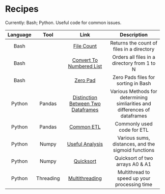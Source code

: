 # Recipes
Currently: Bash; Python.
Useful code for common issues.

| Language |Tool| Link | Description |
|:-----:|:-----:|:----:|:----:|
|Bash||[File Count](https://github.com/jbrdge/Recipes/blob/master/Bash/filecount.sh)|Returns the count of files in a directory |
|Bash||[Convert To Numbered List](https://github.com/jbrdge/Recipes/blob/master/Bash/converttonumberedlist.sh)| Orders all files in a directory from 1 to N|
|Bash||[Zero Pad](https://github.com/jbrdge/Recipes/blob/master/Bash/zeropad.sh)| Zero Pads files for sorting in Bash |
|Python|Pandas|[Distinction Between Two Dataframes](https://github.com/jbrdge/Recipes/blob/master/Python/Pandas/distinctionsBetweenDataframes.py)| Various Methods for determining simliarities and differences of dataframes|
|Python|Pandas|[Common ETL](https://github.com/jbrdge/Recipes/blob/master/Python/Pandas/commonPandasETL.py)| Commonly used code for ETL|
|Python|Numpy|[Useful Analysis](https://github.com/jbrdge/Recipes/blob/master/Python/UsefulAnalysisFunctions.py)| Various sums, distances, and the sigmoid functions|
|Python|Numpy|[Quicksort](https://github.com/jbrdge/Recipes/blob/master/Python/quicksort.py)| Quicksort of two arrays A0 & A1|
|Python|Threading|[Multithreading](https://github.com/jbrdge/Recipes/blob/master/Python/multithreading.py)| Multithread to speed up your processing time |